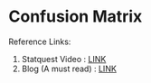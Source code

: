 # Confusion Matrix
Reference Links:
1. Statquest Video : [LINK](https://www.youtube.com/watch?v=Kdsp6soqA7o)
2. Blog (A must read) : [LINK](https://www.analyticsvidhya.com/blog/2020/04/confusion-matrix-machine-learning/)
